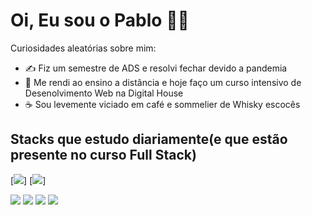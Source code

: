 

### <h1>Oi, Eu sou o Pablo 🧑‍💻</h1>

Curiosidades aleatórias sobre mim:

- ✍️ Fiz um semestre de ADS e resolvi fechar devido a pandemia
- 🏡 Me rendi ao ensino a distância e hoje faço um curso intensivo de Desenolvimento Web na Digital House
- ☕ Sou levemente viciado em café e sommelier de Whisky escocês 


<h2>Stacks que estudo diariamente(e que estão presente no curso Full Stack)</h2>
[<img src="https://img.shields.io/badge/MySQL-005C84?style=for-the-badge&logo=mysql&logoColor=white" />] [<img src="https://img.shields.io/badge/Express.js-000000?style=for-the-badge&logo=express&logoColor=white" />] 


[<img src="https://img.shields.io/badge/twitter-%231DA1F2.svg?&style=for-the-badge&logo=twitter&logoColor=white" />](https://twitter.com/Koji1lol) [<img src="https://img.shields.io/badge/linkedin-%230077B5.svg?&style=for-the-badge&logo=linkedin&logoColor=white" />](https://www.linkedin.com/in/pabl0reis/) [<img src = "https://img.shields.io/badge/instagram-%23E4405F.svg?&style=for-the-badge&logo=instagram&logoColor=white">](https://www.instagram.com/koji1lol/) [<img src = "https://img.shields.io/badge/facebook-%231877F2.svg?&style=for-the-badge&logo=facebook&logoColor=white">](https://www.facebook.com/pabl0reis)

